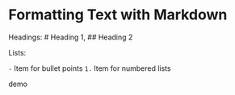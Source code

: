 # Formatting Text with Markdown

Headings: # Heading 1, ## Heading 2

Lists:

`-` Item for bullet points
`1.` Item for numbered lists

demo
